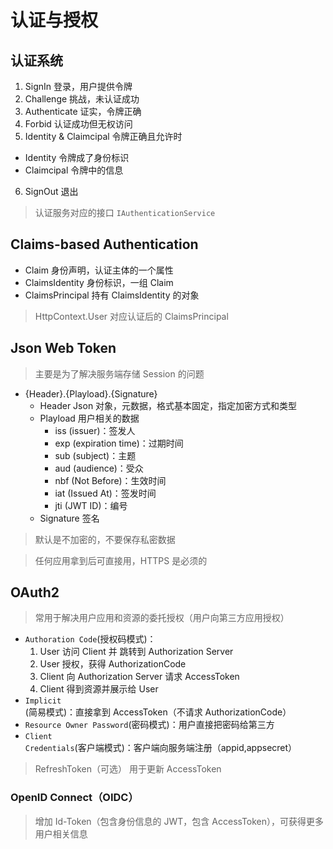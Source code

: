 # 认证与授权

## 认证系统

1. SignIn 登录，用户提供令牌
2. Challenge 挑战，未认证成功
3. Authenticate 证实，令牌正确
4. Forbid 认证成功但无权访问
5. Identity & Claimcipal 令牌正确且允许时
  - Identity 令牌成了身份标识
  - Claimcipal 令牌中的信息
6. SignOut 退出

> 认证服务对应的接口 `IAuthenticationService`

## Claims-based Authentication

- Claim 身份声明，认证主体的一个属性
- ClaimsIdentity 身份标识，一组 Claim
- ClaimsPrincipal 持有 ClaimsIdentity 的对象

> HttpContext.User 对应认证后的 ClaimsPrincipal

## Json Web Token

> 主要是为了解决服务端存储 Session 的问题

- {Header}.{Playload}.{Signature}
  - Header Json 对象，元数据，格式基本固定，指定加密方式和类型
  - Playload 用户相关的数据
    - iss (issuer)：签发人
    - exp (expiration time)：过期时间
    - sub (subject)：主题
    - aud (audience)：受众
    - nbf (Not Before)：生效时间
    - iat (Issued At)：签发时间
    - jti (JWT ID)：编号
  - Signature 签名

> 默认是不加密的，不要保存私密数据

> 任何应用拿到后可直接用，HTTPS 是必须的

## OAuth2

> 常用于解决用户应用和资源的委托授权（用户向第三方应用授权）

- `Authoration Code`(授权码模式)：
  1. User 访问 Client 并 跳转到 Authorization Server
  2. User 授权，获得 AuthorizationCode
  3. Client 向 Authorization Server 请求 AccessToken
  4. Client 得到资源并展示给 User
- `Implicit`(简易模式)：直接拿到 AccessToken（不请求 AuthorizationCode）
- `Resource Owner Password`(密码模式)：用户直接把密码给第三方
- `Client Credentials`(客户端模式)：客户端向服务端注册（appid,appsecret）

> RefreshToken（可选） 用于更新 AccessToken

### OpenID Connect（OIDC）

> 增加 Id-Token（包含身份信息的 JWT，包含 AccessToken），可获得更多用户相关信息
